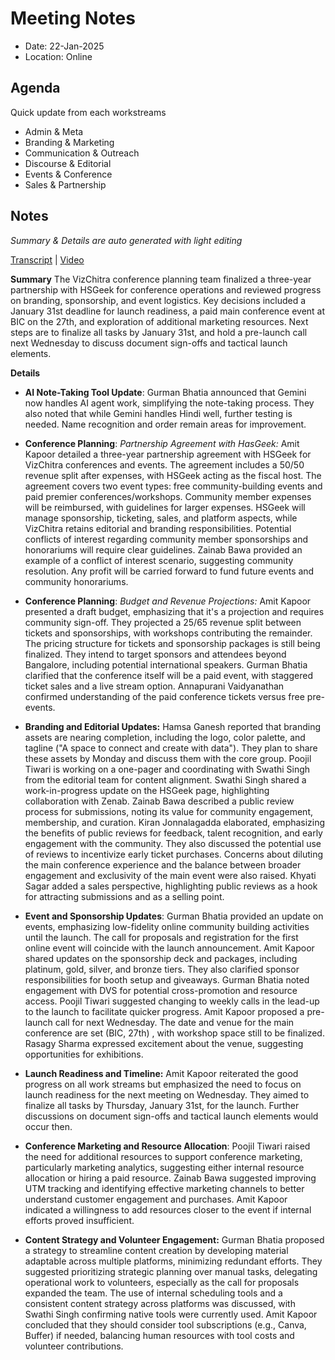 # Meeting Notes

- Date: 22-Jan-2025
- Location: Online

## Agenda

Quick update from each workstreams
- Admin & Meta
- Branding & Marketing
- Communication & Outreach
- Discourse & Editorial
- Events & Conference 
- Sales & Partnership

## Notes

_Summary & Details are auto generated with light editing_

[Transcript](https://docs.google.com/document/d/1DqmUFSylwbYOpSD-iQPASHRE-UdC-JQVASImmePGopw/edit?usp=drive_web) | [Video](https://drive.google.com/file/d/1NkQ9ZSARpMexQT272lB2SIei2zMS3mQ-/view?usp=drive_web)

**Summary**
The VizChitra conference planning team finalized a three-year partnership with HSGeek for conference operations and reviewed progress on branding, sponsorship, and event logistics.  Key decisions included a January 31st deadline for launch readiness, a paid main conference event at BIC on the 27th, and exploration of additional marketing resources.  Next steps are to finalize all tasks by January 31st, and hold a pre-launch call next Wednesday to discuss document sign-offs and tactical launch elements.

**Details**

- **AI Note-Taking Tool Update**: Gurman Bhatia announced that Gemini now handles AI agent work, simplifying the note-taking process.  They also noted that while Gemini handles Hindi well, further testing is needed.  Name recognition and order remain areas for improvement.

- **Conference Planning**: _Partnership Agreement with HasGeek:_ Amit Kapoor detailed a three-year partnership agreement with HSGeek for VizChitra conferences and events. The agreement includes a 50/50 revenue split after expenses, with HSGeek acting as the fiscal host.  The agreement covers two event types: free community-building events and paid premier conferences/workshops.  Community member expenses will be reimbursed, with guidelines for larger expenses. HSGeek will manage sponsorship, ticketing, sales, and platform aspects, while VizChitra retains editorial and branding responsibilities.  Potential conflicts of interest regarding community member sponsorships and honorariums will require clear guidelines. Zainab Bawa provided an example of a conflict of interest scenario, suggesting community resolution. Any profit will be carried forward to fund future events and community honorariums.

- **Conference Planning**: _Budget and Revenue Projections:_ Amit Kapoor presented a draft budget, emphasizing that it's a projection and requires community sign-off. They projected a 25/65 revenue split between tickets and sponsorships, with workshops contributing the remainder.  The pricing structure for tickets and sponsorship packages is still being finalized.  They intend to target sponsors and attendees beyond Bangalore, including potential international speakers. Gurman Bhatia clarified that the conference itself will be a paid event, with staggered ticket sales and a live stream option. Annapurani Vaidyanathan confirmed understanding of the paid conference tickets versus free pre-events.


- **Branding and Editorial Updates:** Hamsa Ganesh reported that branding assets are nearing completion, including the logo, color palette, and tagline ("A space to connect and create with data").  They plan to share these assets by Monday and discuss them with the core group. Poojil Tiwari is working on a one-pager and coordinating with Swathi Singh from the editorial team for content alignment. Swathi Singh shared a work-in-progress update on the HSGeek page, highlighting collaboration with Zenab.  Zainab Bawa described a public review process for submissions, noting its value for community engagement, membership, and curation. Kiran Jonnalagadda elaborated, emphasizing the benefits of public reviews for feedback, talent recognition, and early engagement with the community.  They also discussed the potential use of reviews to incentivize early ticket purchases.  Concerns about diluting the main conference experience and the balance between broader engagement and exclusivity of the main event were also raised. Khyati Sagar added a sales perspective, highlighting public reviews as a hook for attracting submissions and as a selling point.

- **Event and Sponsorship Updates**: Gurman Bhatia provided an update on events, emphasizing  low-fidelity online community building activities until the launch.  The call for proposals and registration for the first online event will coincide with the launch announcement. Amit Kapoor shared updates on the sponsorship deck and packages, including platinum, gold, silver, and bronze tiers.  They also clarified sponsor responsibilities for booth setup and giveaways. Gurman Bhatia noted engagement with DVS for potential cross-promotion and resource access.  Poojil Tiwari suggested changing to weekly calls in the lead-up to the launch to facilitate quicker progress. Amit Kapoor proposed a pre-launch call for next Wednesday.  The date and venue for the main conference are set (BIC, 27th) , with workshop space still to be finalized. Rasagy Sharma expressed excitement about the venue, suggesting opportunities for exhibitions.

- **Launch Readiness and Timeline:** Amit Kapoor reiterated the good progress on all work streams but emphasized the need to focus on launch readiness for the next meeting on Wednesday.  They aimed to finalize all tasks by Thursday, January 31st, for the launch.  Further discussions on document sign-offs and tactical launch elements would occur then.

- **Conference Marketing and Resource Allocation**: Poojil Tiwari raised the need for additional resources to support conference marketing, particularly marketing analytics, suggesting either internal resource allocation or hiring a paid resource.  Zainab Bawa suggested improving UTM tracking and identifying effective marketing channels to better understand customer engagement and purchases.  Amit Kapoor indicated a willingness to add resources closer to the event if internal efforts proved insufficient.

- **Content Strategy and Volunteer Engagement:** Gurman Bhatia proposed a strategy to streamline content creation by developing material adaptable across multiple platforms, minimizing redundant efforts. They suggested prioritizing strategic planning over manual tasks, delegating operational work to volunteers, especially as the call for proposals expanded the team.  The use of internal scheduling tools and a consistent content strategy across platforms was discussed, with Swathi Singh confirming native tools were currently used.  Amit Kapoor concluded that they should consider tool subscriptions (e.g., Canva, Buffer) if needed, balancing human resources with tool costs and volunteer contributions.

